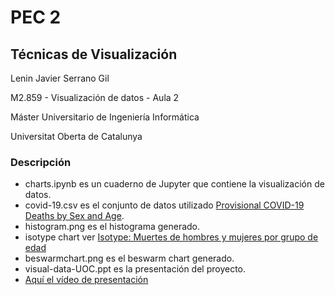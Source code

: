 # PEC 2

## Técnicas de Visualización

Lenin Javier Serrano Gil​

M2.859 - Visualización de datos - Aula 2​

Máster Universitario de Ingeniería Informática​

Universitat Oberta de Catalunya​

### Descripción

+ charts.ipynb es un cuaderno de Jupyter que contiene la visualización de datos.
+ covid-19.csv es el conjunto de datos utilizado [Provisional COVID-19 Deaths by Sex and Age](https://catalog.data.gov/dataset/provisional-covid-19-death-counts-by-sex-age-and-state).
+ histogram.png es el histograma generado.
+ isotype chart ver [Isotype: Muertes de hombres y mujeres por grupo de edad](https://infogram.com/covid-19-1h7v4pdjwlovj4k?live )
+ beswarmchart.png es el beswarm chart generado.
+ visual-data-UOC.ppt es la presentación del proyecto.
+ [Aquí el vídeo de presentación](https://localhost)
